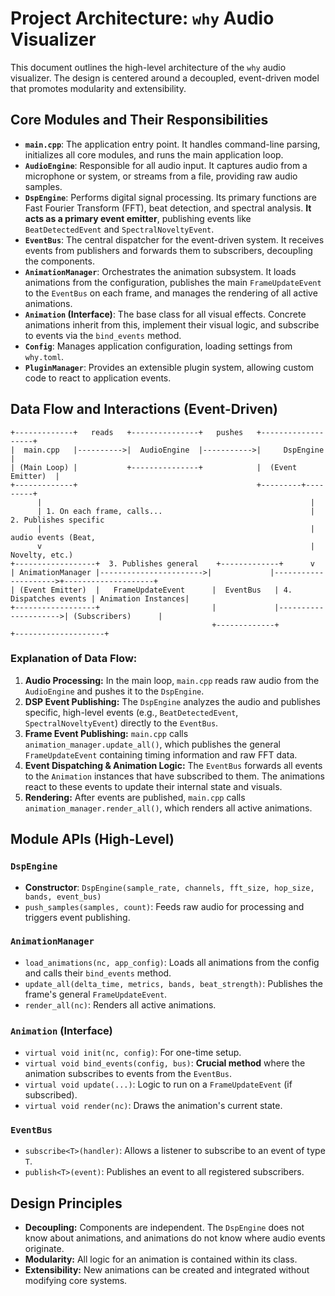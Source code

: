 # Project Architecture: `why` Audio Visualizer

This document outlines the high-level architecture of the `why` audio visualizer. The design is centered around a decoupled, event-driven model that promotes modularity and extensibility.

## Core Modules and Their Responsibilities

*   **`main.cpp`**: The application entry point. It handles command-line parsing, initializes all core modules, and runs the main application loop.
*   **`AudioEngine`**: Responsible for all audio input. It captures audio from a microphone or system, or streams from a file, providing raw audio samples.
*   **`DspEngine`**: Performs digital signal processing. Its primary functions are Fast Fourier Transform (FFT), beat detection, and spectral analysis. **It acts as a primary event emitter**, publishing events like `BeatDetectedEvent` and `SpectralNoveltyEvent`.
*   **`EventBus`**: The central dispatcher for the event-driven system. It receives events from publishers and forwards them to subscribers, decoupling the components.
*   **`AnimationManager`**: Orchestrates the animation subsystem. It loads animations from the configuration, publishes the main `FrameUpdateEvent` to the `EventBus` on each frame, and manages the rendering of all active animations.
*   **`Animation` (Interface)**: The base class for all visual effects. Concrete animations inherit from this, implement their visual logic, and subscribe to events via the `bind_events` method.
*   **`Config`**: Manages application configuration, loading settings from `why.toml`.
*   **`PluginManager`**: Provides an extensible plugin system, allowing custom code to react to application events.

## Data Flow and Interactions (Event-Driven)

```
+-------------+   reads   +---------------+   pushes   +-------------------+
|  main.cpp   |---------->|  AudioEngine  |----------->|     DspEngine     |
| (Main Loop) |           +---------------+            |  (Event Emitter)  |
+-------------+                                        +---------+---------+
      |                                                            |
      | 1. On each frame, calls...                                 | 2. Publishes specific
      |                                                            |    audio events (Beat,
      v                                                            |    Novelty, etc.)
+------------------+  3. Publishes general    +-------------+      v
| AnimationManager |----------------------->|             |--------------------->+--------------------+
| (Event Emitter)  |   FrameUpdateEvent      |  EventBus   | 4. Dispatches events | Animation Instances|
+------------------+                         |             |--------------------->| (Subscribers)      |
                                             +-------------+                      +--------------------+
```

### Explanation of Data Flow:

1.  **Audio Processing:** In the main loop, `main.cpp` reads raw audio from the `AudioEngine` and pushes it to the `DspEngine`.
2.  **DSP Event Publishing:** The `DspEngine` analyzes the audio and publishes specific, high-level events (e.g., `BeatDetectedEvent`, `SpectralNoveltyEvent`) directly to the `EventBus`.
3.  **Frame Event Publishing:** `main.cpp` calls `animation_manager.update_all()`, which publishes the general `FrameUpdateEvent` containing timing information and raw FFT data.
4.  **Event Dispatching & Animation Logic:** The `EventBus` forwards all events to the `Animation` instances that have subscribed to them. The animations react to these events to update their internal state and visuals.
5.  **Rendering:** After events are published, `main.cpp` calls `animation_manager.render_all()`, which renders all active animations.

## Module APIs (High-Level)

### `DspEngine`
*   **Constructor**: `DspEngine(sample_rate, channels, fft_size, hop_size, bands, event_bus)`
*   `push_samples(samples, count)`: Feeds raw audio for processing and triggers event publishing.

### `AnimationManager`
*   `load_animations(nc, app_config)`: Loads all animations from the config and calls their `bind_events` method.
*   `update_all(delta_time, metrics, bands, beat_strength)`: Publishes the frame's general `FrameUpdateEvent`.
*   `render_all(nc)`: Renders all active animations.

### `Animation` (Interface)
*   `virtual void init(nc, config)`: For one-time setup.
*   `virtual void bind_events(config, bus)`: **Crucial method** where the animation subscribes to events from the `EventBus`.
*   `virtual void update(...)`: Logic to run on a `FrameUpdateEvent` (if subscribed).
*   `virtual void render(nc)`: Draws the animation's current state.

### `EventBus`
*   `subscribe<T>(handler)`: Allows a listener to subscribe to an event of type `T`.
*   `publish<T>(event)`: Publishes an event to all registered subscribers.

## Design Principles

*   **Decoupling:** Components are independent. The `DspEngine` does not know about animations, and animations do not know where audio events originate.
*   **Modularity:** All logic for an animation is contained within its class.
*   **Extensibility:** New animations can be created and integrated without modifying core systems.